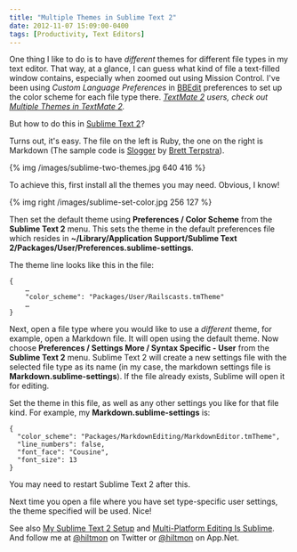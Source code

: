 ```yaml
---
title: "Multiple Themes in Sublime Text 2"
date: 2012-11-07 15:09:00-0400
tags: [Productivity, Text Editors]
---
```


One thing I like to do is to have *different* themes for different file types in my text editor. That way, at a glance, I can guess what kind of file a text-filled window contains, especially when zoomed out using Mission Control. I've been using *Custom Language Preferences* in [BBEdit](http://click.linksynergy.com/fs-bin/stat?id=V41G*FiMqjc&offerid=146261&type=3&subid=0&tmpid=1826&RD_PARM1=https%253A%252F%252Fitunes.apple.com%252Fus%252Fapp%252Fbbedit%252Fid404009241%253Fmt%253D12%2526uo%253D4%2526partnerId%253D30) preferences to set up the color scheme for each file type there. *[TextMate 2](https://github.com/textmate/textmate) users, check out [Multiple Themes in TextMate 2](https://hiltmon.com/blog/2013/02/22/multiple-themes-in-textmate-2/).*


But how to do this in [Sublime Text 2](http://www.sublimetext.com)?

Turns out, it's easy. The file on the left is Ruby, the one on the right is Markdown (The sample code is [Slogger](http://ttscoff.github.com/Slogger/) by [Brett Terpstra](https://twitter.com/ttscoff)).

{% img /images/sublime-two-themes.jpg 640 416 %}

To achieve this, first install all the themes you may need. Obvious, I know!

{% img right /images/sublime-set-color.jpg 256 127 %}

Then set the default theme using **Preferences / Color Scheme** from the **Sublime Text 2** menu.  This sets the theme in the default  preferences file which resides in **~/Library/Application Support/Sublime Text 2/Packages/User/Preferences.sublime-settings**.

The theme line looks like this in the file:

```
{
	…
	"color_scheme": "Packages/User/Railscasts.tmTheme"
	… 
}
```

Next, open a file type where you would like to use a *different* theme, for example, open a Markdown file. It will open using the default theme. Now choose **Preferences / Settings More / Syntax Specific - User** from the **Sublime Text 2** menu. Sublime Text 2 will create a new settings file with the selected file type as its name (in my case, the markdown settings file is **Markdown.sublime-settings**). If the file already exists, Sublime will open it for editing.  

Set the theme in this file, as well as any other settings you like for that file kind.  For example, my **Markdown.sublime-settings** is:

```
{
  "color_scheme": "Packages/MarkdownEditing/MarkdownEditor.tmTheme",
  "line_numbers": false,
  "font_face": "Cousine",
  "font_size": 13
}
```

You may need to restart Sublime Text 2 after this.

Next time you open a file where you have set type-specific user settings, the theme specified will be used. Nice!

See also [My Sublime Text 2 Setup](https://hiltmon.com/blog/2012/08/14/my-sublime-text-2-setup/) and [Multi-Platform Editing Is Sublime](https://hiltmon.com/blog/2012/11/26/multi-platform-editing-is-sublime/). And follow me at [@hiltmon](https://https://twitter.com/hiltmon) on Twitter or [@hiltmon](https://alpha.app.net/hiltmon) on App.Net.
